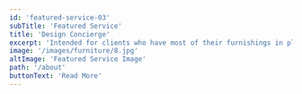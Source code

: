```yaml
---
id: 'featured-service-03'
subTitle: 'Featured Service'
title: 'Design Concierge'
excerpt: 'Intended for clients who have most of their furnishings in place, but need assistance from an expert stylist in taking their proiect to completion with selections of decorative details and accent furniture from our showroom to tie their room(s) together and bring their vision to life.'
image: '/images/furniture/8.jpg'
altImage: 'Featured Service Image'
path: '/about'
buttonText: 'Read More'
---
```

